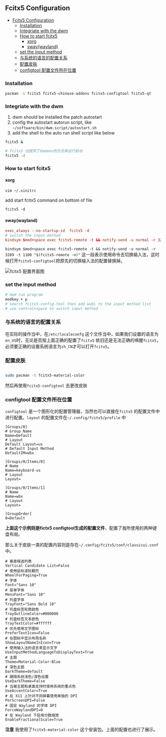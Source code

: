 ## Fcitx5 Configuration

<!--ts-->
   * [Fcitx5 Configuration](#fcitx5-configuration)
      * [Installation](#installation)
      * [Integriate with the dwm](#integriate-with-the-dwm)
      * [How to start fcitx5](#how-to-start-fcitx5)
         * [xorg](#xorg)
         * [sway(wayland)](#swaywayland)
      * [set the input method](#set-the-input-method)
      * [与系统的语言的配置关系](#与系统的语言的配置关系)
      * [配置皮肤](#配置皮肤)
      * [configtool 配置文件所在位置](#configtool-配置文件所在位置)
<!--te-->

### Installation
```bash
pacman -S fcitx5 fcitx5-chinese-addons fcitx5-configtool fcitx5-qt 
```

### Integriate with the dwm

1. dwm should be installed the patch autostart
2. config the autostart autorun script, like  `~/software/bin/dwm.script/autostart.sh`
3. add the shell to the auto run shell script like below



```bash
fcitx5 &

# fcitx5 也提供了daemon的方式来运行启动
fcitx5 -d
```

### How to start fcitx5

#### xorg

```bash
vim ~/.xinitrc
```

add start fcitx5 command on bottom of file
```
fcitx5 -d
```

#### sway(wayland)
```conf
exec_always --no-startup-id  fcitx5 -d
# switch the input method
bindsym $mod+space exec fcitx5-remote -t && notify-send -u normal -r 3289 -t 1100 "$(fcitx5-remote -n)"
```

`bindsym $mod+space exec fcitx5-remote -t && notify-send -u normal -r 3289 -t 1100 "$(fcitx5-remote -n)"` 这一段表示使用命令去切换输入法，这时候打开`fcitx5-configtool`把原先的切换输入法的配置替换掉。

![fcitx5 配置界面图](./images/fcitx5_config.png)

### set the input method
```bash
# dwm run program
modkey + p
# search fcitx5-config-tool then add wubi to the input method list
# use control+space to switch input method
```

### 与系统的语言的配置关系
在实际的操作当中，在`/etc/localeconfg` 这个文件当中，如果我们设置的语言为`en_US`时，无论是否按上面正确的配置了`fcitx5` 依旧还是无法正确的唤醒`fcitx5`，必须要正确的设置系统语言为`zh_CN`才可以打开`fcitx5`。

### 配置皮肤

```bash

sudo pacman -S fcitx5-material-color
```

然后再使用`fcitx5-configtool` 去更改皮肤


### configtool 配置文件所在位置

`configtool` 是一个图形化的配置管理器，当然也可以直接在`fcitx5` 的配置文件中进行配置。`layout` 的配置文件在`~/.config/fcitx5/profile` 中

```
[Groups/0]
# Group Name
Name=Default
# Layout
Default Layout=us
# Default Input Method
DefaultIM=wbx

[Groups/0/Items/0]
# Name
Name=keyboard-us
# Layout
Layout=

[Groups/0/Items/1]
# Name
Name=wbx
# Layout
Layout=

[GroupOrder]
0=Default

```

**上面这个示例则是fictx5 configtool生成的配置文件**，配置了我所使用的两种键盘布局。


那么关于皮肤一类的配置内容则是存在`~/.config/fcitx5/conf/classicui.conf` 中。

```
# 垂直候选列表
Vertical Candidate List=False
# 使用鼠标滚轮翻页
WheelForPaging=True
# 字体
Font="Sans 10"
# 菜单字体
MenuFont="Sans 10"
# 托盘字体
TrayFont="Sans Bold 10"
# 托盘标签轮廓颜色
TrayOutlineColor=#000000
# 托盘标签文本颜色
TrayTextColor=#ffffff
# 优先使用文字图标
PreferTextIcon=False
# 在图标中显示布局名称
ShowLayoutNameInIcon=True
# 使用输入法的语言来显示文字
UseInputMethodLanguageToDisplayText=True
# 主题
Theme=Material-Color-Blue
# 深色主题
DarkTheme=default
# 跟随系统浅色/深色设置
UseDarkTheme=False
# 当被主题和桌面支持时使用系统的重点色
UseAccentColor=True
# 在 X11 上针对不同屏幕使用单独的 DPI
PerScreenDPI=False
# 固定 Wayland 的字体 DPI
ForceWaylandDPI=0
# 在 Wayland 下启用分数缩放
EnableFractionalScale=True
```

**注意** 我使用了`fcitx5-material-color` 这个安装包。上面的配置也进行了展示。


